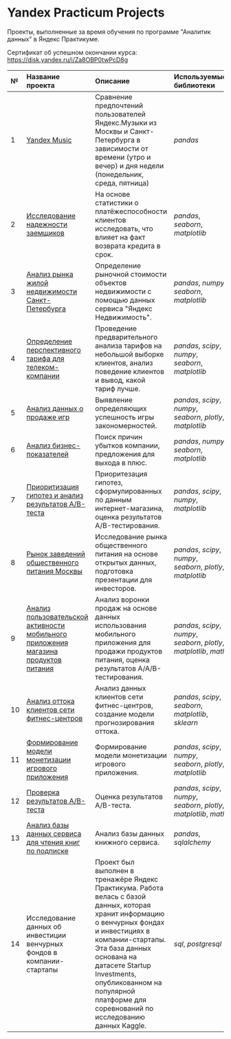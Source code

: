 # Yandex Practicum Projects
Проекты, выполненные за время обучения по программе "Аналитик данных" в Яндекс Практикуме.

Сертификат об успешном окончании курса: https://disk.yandex.ru/i/Za8OBP0twPcD8g

| № | Название проекта | Описание | Используемые библиотеки | 
| :---------------------- | :---------------------- | :---------------------- | :---------------------- |
| 1 | [Yandex Music](yandex_music) | Сравнение предпочтений пользователей Яндекс.Музыки из Москвы и Санкт-Петербурга в зависимости от времени (утро и вечер) и дня недели (понедельник, среда, пятница) | *pandas* |
| 2 | [Исследование надежности заемщиков](borrowing_credibility) | На основе статистики о платёжеспособности клиентов исследовать, что влияет на факт возврата кредита в срок. | *pandas*, *seaborn*, *matplotlib* |
| 3 | [Анализ рынка жилой недвижимости Санкт-Петербурга](real_estate_market) | Определение рыночной стоимости объектов недвижимости с помощью данных сервиса "Яндекc Недвижимость". | *pandas*, *numpy*, *seaborn*, *matplotlib* |
| 4 | [Определение перспективного тарифа для телеком-компании](telecom-company) | Проведение предварительного анализа тарифов на небольшой выборке клиентов, анализ поведение клиентов и вывод, какой тариф лучше. | *pandas*, *scipy*, *numpy*, *seaborn*, *matplotlib* |
| 5 | [Анализ данных о продаже игр](games) | Выявление определяющих успешность игры закономерностей. | *pandas*, *scipy*, *numpy*, *seaborn*, *plotly*, *matplotlib* |
| 6 | [Анализ бизнес-показателей](business_indicators) | Поиск причин убытков компании, предложения для выхода в плюс. | *pandas*, *numpy*, *seaborn*, *matplotlib* |
| 7 | [Приоритизация гипотез и анализ результатов А/В-теста](ab_test) | Приоритезация гипотез, сформулированных по данным интернет-магазина, оценка результатов A/B-тестирования. | *pandas*, *scipy*, *numpy*, *matplotlib* |
| 8 | [Рынок заведений общественного питания Москвы](restaurants) | Исследование рынка общественного питания на основе открытых данных, подготовка презентации для инвесторов. | *pandas*, *scipy*, *numpy*, *seaborn*, *plotly*, *matplotlib* |
| 9 | [Анализ пользовательской активности мобильного приложения магазина продуктов питания](mobile_app) | Анализ воронки продаж на основе данных использования мобильного приложения для продажи продуктов питания, оценка результатов A/A/B-тестирования. | *pandas*, *scipy*, *numpy*, *seaborn*, *plotly*, *matplotlib*, *math* |
| 10 | [Анализ оттока клиентов сети фитнес-центров](ml) | Анализ данных клиентов сети фитнес-центров, создание модели прогнозирования оттока. | *pandas*, *scipy*, *seaborn*, *matplotlib*, *sklearn* |
| 11 | [Формирование модели монетизации игрового приложения](game_monetization) | Формирование модели монетизации игрового приложения. | *pandas*, *scipy*, *numpy*, *seaborn*, *plotly*, *matplotlib* |
| 12 | [Проверка результатов A/B-теста](13_final_ab_test.ipynb) | Оценка результатов A/B-теста. | *pandas*, *scipy*, *numpy*, *seaborn*, *plotly*, *matplotlib*, *math* |
| 13 | [Анализ базы данных сервиса для чтения книг по подписке](database_analysis) | Анализ базы данных книжного сервиса. | *pandas*, *sqlalchemy* |
| 14 | Исследование данных об инвестиции венчурных фондов в компании-стартапы | Проект был выполнен в тренажёре Яндекс Практикума. Работа велась с базой данных, которая хранит информацию о венчурных фондах и инвестициях в компании-стартапы. Эта база данных основана на датасете Startup Investments, опубликованном на популярной платформе для соревнований по исследованию данных Kaggle. | *sql*, *postgresql* |
